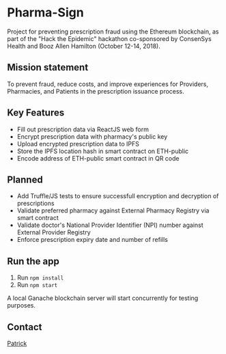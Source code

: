 # Pharma-Sign

Project for preventing prescription fraud using the Ethereum blockchain, as part of the "Hack the Epidemic" hackathon co-sponsored by ConsenSys Health and Booz Allen Hamilton (October 12-14, 2018).

## Mission statement

To prevent fraud, reduce costs, and improve experiences for Providers, Pharmacies, and Patients in the prescription issuance process.

## Key Features

- Fill out prescription data via ReactJS web form
- Encrypt prescription data with pharmacy's public key
- Upload encrypted prescription data to IPFS
- Store the IPFS location hash in smart contract on ETH-public
- Encode address of ETH-public smart contract in QR code

## Planned

- Add Truffle/JS tests to ensure successfull encryption and decryption of prescriptions
- Validate preferred pharmacy against External Pharmacy Registry via smart contract
- Validate doctor's National Provider Identifier (NPI) number against External Provider Registry
- Enforce prescription expiry date and number of refills

## Run the app

1.  Run `npm install`
2.  Run `npm start`

A local Ganache blockchain server will start concurrently for testing purposes.

## Contact

[Patrick](https://twitter.com/pi0neerpat)
